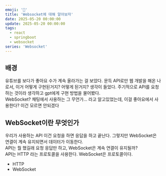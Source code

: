 ```yaml
---  
emoji: '💬'  
title: 'Websocket에 대해 알아보자'  
date: 2025-05-20 00:00:00  
update: 2025-05-20 00:00:00  
tags:  
  - react  
  - springboot  
  - websocket  
series: 'Websocket'  
---  
```

  
## 배경<br>  
유튜브를 보다가 좋아요 수가 계속 올라가는 걸 보았다. 문득 API로만 웹 개발을 해온 나로서, 이거 어떻게 구현된거지? 어떻게 된거지? 생각이 들었다. 주기적으로 API를 요청하는 것이라 생각하고 gpt에게 구현 방법을 물어봤다.  
WebSocket? 채팅에서 사용하는 그 무언가… 라고 알고있었는데, 이걸 좋아요에서 사용한다? 이건 모르면 안되겠다  
  
## WebSocket이란 무엇인가<br>  
우리가 사용하는 API 이건 요청을 하면 응답을 하고 끝난다. 그렇지만 WebSocket은 연결이 계속 유지되면서 데이터가 이동한다.  
API는 뭘 했길래 요청 응답만 하고, WebSocket은 계속 연결이 유지될까?  
API는 HTTP 라는 프로토콜을 사용한다. WebSocket은 프로토콜이다.  
* HTTP  
* WebSocket  
  
  
